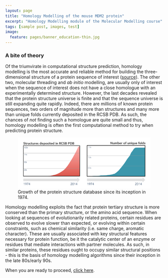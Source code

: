 ```yaml
---
layout: page
title: "Homology Modelling of the mouse MDM2 protein"
excerpt: "Homology Modelling module of the Molecular Modelling course"
tags: [sample post, images, test]
image:
  feature: pages/banner_education-thin.jpg
---
```


### A bite of theory
Of the triumvirate in computational structure prediction, homology modelling is the most accurate 
and reliable method for building the three-dimensional structure of a protein sequence of interest
([source](http://salilab.org/modeller/downloads/marc-bozi.pdf)). The other two, molecular threading 
and *ab initio* modelling, are usually only of interest when the sequence of interest does not have
a close homologue with an experimentally determined structure. However, the last decades revealed 
that the protein structure universe is finite and that the sequence universe is still expanding quite 
rapidly. Indeed, there are millions of known protein sequences, two orders of magnitude more than 
structures and many more than unique folds currently deposited in the RCSB PDB. As such, the 
chances of *not* finding such a homologue are quite small and thus, homology modelling is often the
first computational method to try when predicting protein structure.

<figure>
    <a href="/images/molmod/rcsb-statistics.png"><img src="/images/molmod/rcsb-statistics.png"></a>
    <figcaption>Growth of the protein structure database since its inception in 1974.</figcaption>
</figure>

Homology modelling exploits the fact that protein tertiary structure is more conserved than the 
primary structure, or the amino acid sequence. When looking at sequences of evolutionarily related 
proteins, certain residues are observed to evolve slower than expected, or evolving within certain
constraints, such as chemical similarity (i.e. same charge, aromatic character). These are usually 
associated with key structural features necessary for protein function, be it the catalytic center of
an enzyme or residues that mediate interactions with partner molecules. As such, in similar proteins,
these residues ought to occupy similar structural positions - this is the basis of homology modelling
algorithms since their inception in the late 80s/early 90s.

When you are ready to proceed, [click here]({{site.url}}/molmod/modelling2.html).